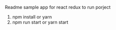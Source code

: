 Readme sample app for react redux
to run porject

1.  npm install or yarn
2.  npm run start or yarn start
